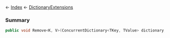 ← [Index](Api-Index) ← [DictionaryExtensions](System.Collections.Generic.DictionaryExtensions)

### Summary

```csharp
public void Remove<K, V>(ConcurrentDictionary<TKey, TValue> dictionary, K key)
```

